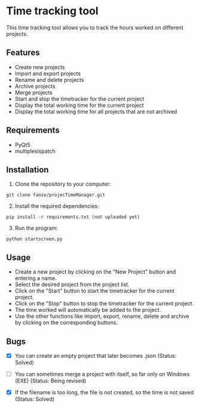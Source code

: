 

# Time tracking tool

This time tracking tool allows you to track the hours worked on different projects.
## Features

- Create new projects
- Import and export projects
- Rename and delete projects
- Archive projects
- Merge projects
- Start and stop the timetracker for the current project
- Display the total working time for the current project
- Display the total working time for all projects that are not archived

## Requirements
- PyQt5
- multiplesispatch

## Installation

1. Clone the repository to your computer:
```
git clone fanse/projecTimeManager.git
```
2. Install the required dependencies:
```
pip install -r requirements.txt (not uploaded yet)
```
3. Run the program:
```
python startscreen.py
```

## Usage

- Create a new project by clicking on the "New Project" button and entering a name.
- Select the desired project from the project list.
- Click on the "Start" button to start the timetracker for the current project.
- Click on the "Stop" button to stop the timetracker for the current project.
- The time worked will automatically be added to the project.
- Use the other functions like import, export, rename, delete and archive by clicking on the corresponding buttons.

## Bugs

- [x] You can create an empty project that later becomes .json (Status: Solved)

- [ ] You can sometimes merge a project with itself, so far only on Windows (EXE) (Status: Being revised)

- [x] If the filename is too long, the file is not created, so the time is not saved (Status: Solved)

